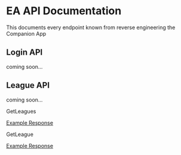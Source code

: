# EA API Documentation

This documents every endpoint known from reverse engineering the Companion App

## Login API

coming soon...

## League API

coming soon...

GetLeagues

[Example Response](./api_data/get_leagues.json)

GetLeague

[Example Response](./api_data/get_league.json)
